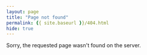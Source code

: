 ```yaml
---
layout: page
title: "Page not found"
permalink: {{ site.baseurl }}/404.html
hide: true
---
```

Sorry, the requested page wasn't found on the server.